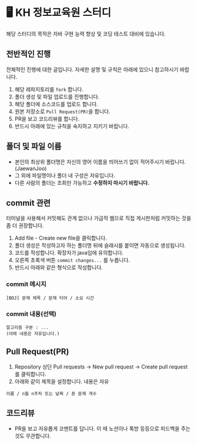 # 🖥️ KH 정보교육원 스터디
해당 스터디의 목적은 자바 구현 능력 향상 및 코딩 테스트 대비에 있습니다.

## 전반적인 진행

전체적인 진행에 대한 글입니다. 자세한 설명 및 규칙은 아래에 있으니 참고하시기 바랍니다.

1. 해당 레파지토리를 `fork` 합니다.
2. 폴더 생성 및 파일 업로드를 진행합니다.
3. 해당 폴더에 소스코드를 업로드 합니다.
4. 원본 저장소로 `Pull Request(PR)`을 합니다.
5. PR을 보고 코드리뷰를 합니다.
6. 반드시 아래에 있는 규칙을 숙지하고 지키기 바랍니다.

## 폴더 및 파일 이름

- 본인의 최상위 폴더명은 자신의 영어 이름을 띄어쓰기 없이 적어주시기 바랍니다. (JaewanJoo)
- 그 외에 파일명이나 폴더 내 구성은 자유입니다.
- 다른 사람의 폴더는 조회만 가능하고 **수정하지 마시기 바랍니다.**

## commit 관련

터미널을 사용해서 커밋해도 관계 없으나 가급적 웹으로 직접 게시판처럼 커밋하는 것을 좀 더 권장합니다.

1. Add file - Create new file을 클릭합니다.
2. 폴더 생성은 작성하고자 하는 폴더명 뒤에 슬래시를 붙이면 자동으로 생성됩니다.
3. 코드를 작성합니다. 확장자가 java임에 유의합니다.
4. 오른쪽 초록색 버튼 `commit changes...` 를 누릅니다. 
5. 반드시 아래와 같은 형식으로 작성합니다.

### commit 메시지

```
[BOJ] 문제 제목 / 문제 티어 / 소요 시간
```

### commit 내용(선택)

```
알고리즘 구분 : ...
(아래 내용은 자유입니다.)
```

## Pull Request(PR)

1. Repository 상단 Pull requests → New pull request → Create pull request 를 클릭합니다.
2. 아래와 같이 제목을 설정합니다. 내용은 자유
    
```
이름 / n월 n주차 또는 날짜 / 푼 문제 개수
```
    

## 코드리뷰

- PR을 보고 자유롭게 코멘트를 답니다. 이 때 노션이나 톡방 등등으로 피드백을 주는 것도 무관합니다.
